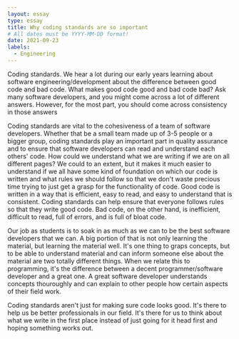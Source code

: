 ```yaml
---
layout: essay
type: essay
title: Why coding standards are so important
# All dates must be YYYY-MM-DD format!
date: 2021-09-23
labels:
  - Engineering
---
```


  Coding standards. We hear a lot during our early years learning about software engineering/development about the difference between good code and bad code. What makes good code good and bad code bad? Ask many software developers, and you might come across a lot of different answers. However, for the most part, you should
come across consistency in those answers
  
  Coding standards are vital to the cohesiveness of a team of software developers. Whether that be a small team made up of 3-5 people or a bigger group, coding standards play an important part in quality assurance and to ensure that software developers can read and understand each others' code. How could we understand
what we are writing if we are on all different pages? We could to an extent, but it makes it much easier to understand if we all have some kind of foundation on which our code is written and what rules we should follow so that we don't waste precious time trying to just get a grasp for the functionality of code. Good
code is written in a way that is efficient, easy to read, and easy to understand that is consistent. Coding standards can help ensure that everyone follows rules 
so that they write good code. Bad code, on the other hand, is inefficient, difficult to read, full of errors, and is full of bloat code. 
  
  Our job as students is to soak in as much as we can to be the best software developers that we can. A big portion of that is not only learning the material, but learning the material well. It's one thing to graps concepts, but to be able to understand material and can inform someone else about the material are two totally different things. When we relate this to programming, it's the difference between a decent programmer/software developer and a great one. A great software developer understands concepts thouroughly and can explain to other people how certain aspects of their field work. 
  
  Coding standards aren't just for making sure code looks good. It's there to help us be better professionals in our field. It's there for us to think about what we write in the first place instead of just going for it head first and hoping something works out. 
